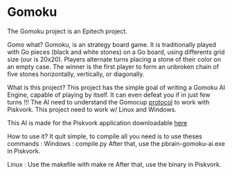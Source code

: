 # Gomoku
The Gomoku project is an Epitech project.

Gomo what?
Gomoku, is an strategy board game. It is traditionally played with Go pieces (black and white stones) on a Go board, using differents grid size (our is 20x20). Players alternate turns placing a stone of their color on an empty case. The winner is the first player to form an unbroken chain of five stones horizontally, vertically, or diagonally.

What is this project?
This project has the simple goal of writing a Gomoku AI Engine, capable of playing by itself. It can even defeat you if in just few turns !!! The AI need to understand the Gomocup [protocol](http://petr.lastovicka.sweb.cz/protocl2en.htm) to work with Piskvork.
This project need to work w/ Linux and Windows.


This AI is made for the Piskvork application downloadable [here](https://sourceforge.net/projects/piskvork/)


How to use it?
It quit simple, to compile all you need is to use theses commands :
Windows :
compile.py
After that, use the pbrain-gomoku-ai.exe in Piskvork.

Linux :
Use the makefile with 
make re
After that, use the binary in Piskvork.
